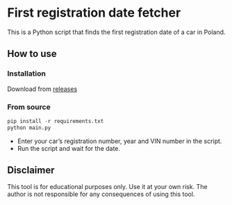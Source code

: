 # First registration date fetcher
This is a Python script that finds the first registration date of a car in Poland.

## How to use

### Installation
Download from [releases](https://github.com/hawier-dev/historia_pojazdow_fetcher/releases/latest)

### From source

```python
pip install -r requirements.txt
python main.py
```

- Enter your car’s registration number, year and VIN number in the script.
- Run the script and wait for the date.

## Disclaimer

This tool is for educational purposes only. Use it at your own risk. The author is not responsible for any consequences of using this tool.
